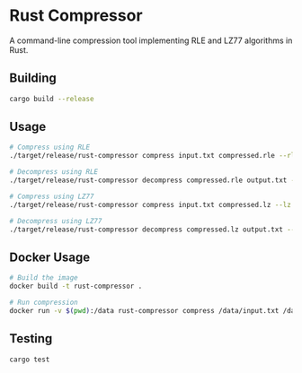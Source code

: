 # Rust Compressor

A command-line compression tool implementing RLE and LZ77 algorithms in Rust.

## Building

```bash
cargo build --release
```

## Usage

```bash
# Compress using RLE
./target/release/rust-compressor compress input.txt compressed.rle --rle

# Decompress using RLE
./target/release/rust-compressor decompress compressed.rle output.txt --rle

# Compress using LZ77
./target/release/rust-compressor compress input.txt compressed.lz --lz

# Decompress using LZ77
./target/release/rust-compressor decompress compressed.lz output.txt --lz
```

## Docker Usage

```bash
# Build the image
docker build -t rust-compressor .

# Run compression
docker run -v $(pwd):/data rust-compressor compress /data/input.txt /data/output.rle --rle
```

## Testing

```bash
cargo test
```